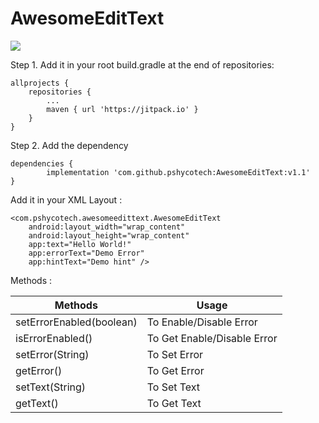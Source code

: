 # AwesomeEditText

[![](https://jitpack.io/v/pshycotech/AwesomeEditText.svg)](https://jitpack.io/#pshycotech/AwesomeEditText)

Step 1. Add it in your root build.gradle at the end of repositories:

	allprojects {
		repositories {
			...
			maven { url 'https://jitpack.io' }
		}
	}
  
Step 2. Add the dependency

	dependencies {
	        implementation 'com.github.pshycotech:AwesomeEditText:v1.1'
	}

Add it in your XML Layout : 

    <com.pshycotech.awesomeedittext.AwesomeEditText
        android:layout_width="wrap_content"
        android:layout_height="wrap_content"
        app:text="Hello World!"
        app:errorText="Demo Error"
        app:hintText="Demo hint" />

Methods :


| Methods       | Usage         |
| ------------- | ------------- |
| setErrorEnabled(boolean)  | To Enable/Disable Error  |
| isErrorEnabled()  | To Get Enable/Disable Error  |
| setError(String) | To Set Error |
| getError() | To Get Error |
| setText(String) | To Set Text |
| getText() | To Get Text |

